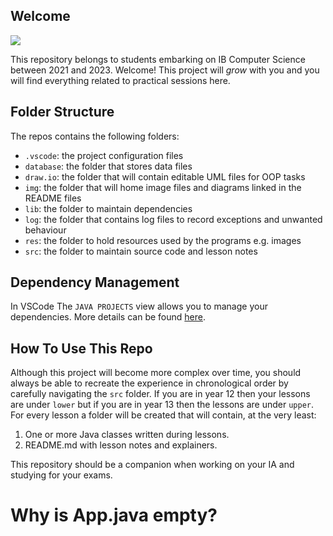 ## Welcome

<img src="https://raw.githubusercontent.com/erikacamilleri/secib-java-course/main/img/welcome_java_heart_vscode.PNG"/>

This repository belongs to students embarking on IB Computer Science between 2021 and 2023. Welcome! This project will *grow* with you and you will find everything related to practical sessions here.

## Folder Structure

The repos contains the following folders:

- `.vscode`: the project configuration files
- `database`: the folder that stores data files
- `draw.io`: the folder that will contain editable UML files for OOP tasks
- `img`: the folder that will home image files and diagrams linked in the README files
- `lib`: the folder to maintain dependencies
- `log`: the folder that contains log files to record exceptions and unwanted behaviour
- `res`: the folder to hold resources used by the programs e.g. images
- `src`: the folder to maintain source code and lesson notes

## Dependency Management

In VSCode The `JAVA PROJECTS` view allows you to manage your dependencies. More details can be found [here](https://github.com/microsoft/vscode-java-dependency#manage-dependencies).

## How To Use This Repo

Although this project will become more complex over time, you should always be able to recreate the experience in chronological order by carefully navigating the `src` folder. If you are in year 12 then your lessons are under `lower` but if you are in year 13 then the lessons are under `upper`. For every lesson a folder will be created that will contain, at the very least:

1. One or more Java classes written during lessons.
2. README.md with lesson notes and explainers.

This repository should be a companion when working on your IA and studying for your exams.

# Why is App.java empty?